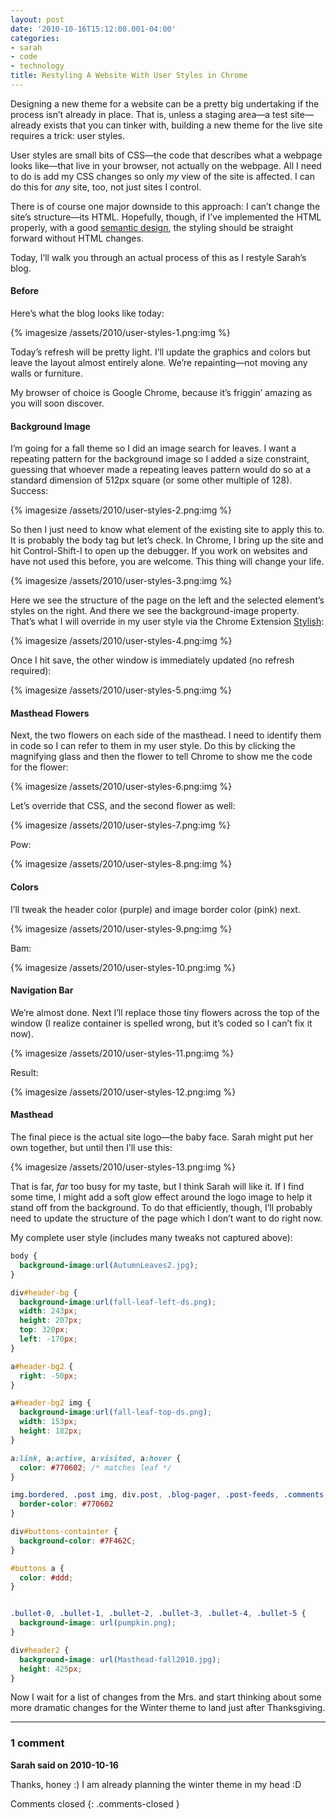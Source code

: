 ```yaml
---
layout: post
date: '2010-10-16T15:12:00.001-04:00'
categories:
- sarah
- code
- technology
title: Restyling A Website With User Styles in Chrome
---
```


Designing a new theme for a website can be a pretty big undertaking if the process isn’t already in place. That is, unless a staging area—a test site—already exists that you can tinker with, building a new theme for the live site requires a trick: user styles.

User styles are small bits of CSS—the code that describes what a webpage looks like—that live in your browser, not actually on the webpage. All I need to do is add my CSS changes so only *my* view of the site is affected. I can do this for *any* site, too, not just sites I control.

There is of course one major downside to this approach: I can’t change the site’s structure—its HTML. Hopefully, though, if I’ve implemented the HTML properly, with a good [semantic design](http://en.wikipedia.org/wiki/HTML#Semantic_HTML), the styling should be straight forward without HTML changes.

Today, I’ll walk you through an actual process of this as I restyle Sarah’s blog.

#### Before

Here’s what the blog looks like today:

{% imagesize /assets/2010/user-styles-1.png:img %}

Today’s refresh will be pretty light. I’ll update the graphics and colors but leave the layout almost entirely alone. We’re repainting—not moving any walls or furniture.

My browser of choice is Google Chrome, because it’s friggin’ amazing as you will soon discover.

#### Background Image

I’m going for a fall theme so I did an image search for leaves. I want a repeating pattern for the background image so I added a size constraint, guessing that whoever made a repeating leaves pattern would do so at a standard dimension of 512px square (or some other multiple of 128). Success:

{% imagesize /assets/2010/user-styles-2.png:img %}

So then I just need to know what element of the existing site to apply this to. It is probably the body tag but let’s check. In Chrome, I bring up the site and hit Control-Shift-I to open up the debugger. If you work on websites and have not used this before, you are welcome. This thing will change your life.

{% imagesize /assets/2010/user-styles-3.png:img %}

Here we see the structure of the page on the left and the selected element’s styles on the right. And there we see the background-image property. That’s what I will override in my user style via the Chrome Extension [Stylish](https://chrome.google.com/extensions/detail/fjnbnpbmkenffdnngjfgmeleoegfcffe):

{% imagesize /assets/2010/user-styles-4.png:img %}

Once I hit save, the other window is immediately updated (no refresh required):

{% imagesize /assets/2010/user-styles-5.png:img %}

#### Masthead Flowers

Next, the two flowers on each side of the masthead. I need to identify them in code so I can refer to them in my user style. Do this by clicking the magnifying glass and then the flower to tell Chrome to show me the code for the flower:

{% imagesize /assets/2010/user-styles-6.png:img %}

Let’s override that CSS, and the second flower as well:

{% imagesize /assets/2010/user-styles-7.png:img %}

Pow:

{% imagesize /assets/2010/user-styles-8.png:img %}

#### Colors

I’ll tweak the header color (purple) and image border color (pink) next.

{% imagesize /assets/2010/user-styles-9.png:img %}

Bam:

{% imagesize /assets/2010/user-styles-10.png:img %}

#### Navigation Bar

We’re almost done. Next I’ll replace those tiny flowers across the top of the window (I realize container is spelled wrong, but it’s coded so I can’t fix it now).

{% imagesize /assets/2010/user-styles-11.png:img %}

Result:

{% imagesize /assets/2010/user-styles-12.png:img %}

#### Masthead

The final piece is the actual site logo—the baby face. Sarah might put her own together, but until then I’ll use this:

{% imagesize /assets/2010/user-styles-13.png:img %}

That is far, *far* too busy for my taste, but I think Sarah will like it. If I find some time, I might add a soft glow effect around the logo image to help it stand off from the background. To do that efficiently, though, I’ll probably need to update the structure of the page which I don’t want to do right now.

My complete user style (includes many tweaks not captured above):

```css
body { 
  background-image:url(AutumnLeaves2.jpg);
}

div#header-bg {
  background-image:url(fall-leaf-left-ds.png);
  width: 243px;
  height: 207px;
  top: 320px;
  left: -170px;
}

a#header-bg2 {
  right: -50px;
}

a#header-bg2 img { 
  background-image:url(fall-leaf-top-ds.png);
  width: 153px;
  height: 182px;
}

a:link, a:active, a:visited, a:hover {
  color: #770602; /* matches leaf */
}

img.bordered, .post img, div.post, .blog-pager, .post-feeds, .comments, div#header2, .nav-details, #buttons-containter { 
  border-color: #770602 
}

div#buttons-containter {
  background-color: #7F462C;
}

#buttons a {
  color: #ddd;
}


.bullet-0, .bullet-1, .bullet-2, .bullet-3, .bullet-4, .bullet-5 { 
  background-image: url(pumpkin.png);
}

div#header2 {
  background-image: url(Masthead-fall2010.jpg);
  height: 425px;
}
```

Now I wait for a list of changes from the Mrs. and start thinking about some more dramatic changes for the Winter theme to land just after Thanksgiving.

---

### 1 comment

**Sarah said on 2010-10-16**

Thanks, honey :)  I am already planning the winter theme in my head :D

Comments closed
{: .comments-closed }